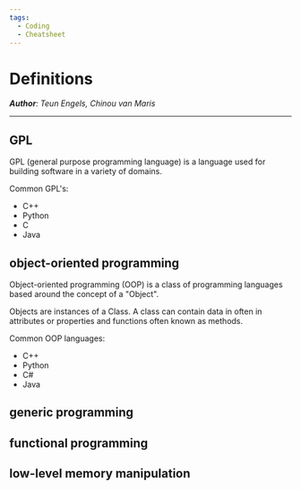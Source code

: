 ```yaml
---
tags:
  - Coding
  - Cheatsheet
---
```


# Definitions

_**Author**: Teun Engels, Chinou van Maris_

---

## GPL

GPL (general purpose programming language) is a language used for building software in a variety of domains. 

Common GPL's:

- C++
- Python
- C
- Java

## object-oriented programming

Object-oriented programming (OOP) is a class of programming languages based around the concept of a "Object".

Objects are instances of a Class. A class can contain data in often in attributes or properties and functions often known as methods.  

Common OOP languages:

- C++
- Python
- C#
- Java

## generic programming

## functional programming

## low-level memory manipulation
